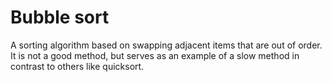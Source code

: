 # Bubble sort

A sorting algorithm based on swapping adjacent items that are out of order.
It is not a good method, but serves as an example of a slow method in contrast to others like quicksort.
